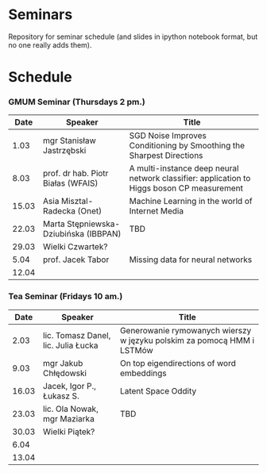 # Seminars
Repository for seminar schedule (and slides in ipython notebook format, but no one really adds them).

# Schedule
### GMUM Seminar (Thursdays 2 pm.)
| Date  | Speaker                                            | Title                                                      |
|-------|----------------------------------------------------|----------------------------------------------------------- | 
|  1.03 | mgr Stanisław Jastrzębski                          | SGD Noise Improves Conditioning by Smoothing the Sharpest Directions                                                              |
|  8.03 | prof. dr hab. Piotr Białas (WFAIS)                 | A multi-instance deep neural network classifier: application to Higgs boson CP measurement                                   |
| 15.03 | Asia Misztal-Radecka (Onet)                        | Machine Learning in the world of Internet Media            |
| 22.03 | Marta Stępniewska-Dziubińska (IBBPAN)              | TBD                                                        |
| 29.03 | Wielki Czwartek?                                   |                                                            |
|  5.04 | prof. Jacek Tabor                                  | Missing data for neural networks                           |
| 12.04 |                                                    |                                                            |


### Tea Seminar (Fridays 10 am.)
| Date  | Speaker                                            | Title                                                      |
|-------|----------------------------------------------------|----------------------------------------------------------- | 
|  2.03 | lic. Tomasz Danel, lic. Julia Łucka                | Generowanie rymowanych wierszy w języku polskim za pomocą HMM i LSTMów                                                                  |
|  9.03 | mgr Jakub Chłędowski                               | On top eigendirections of word embeddings                  |
| 16.03 | Jacek, Igor P., Łukasz S.                          | Latent Space Oddity                                        |
| 23.03 | lic. Ola Nowak, mgr Maziarka                       | TBD                                                        |
| 30.03 | Wielki Piątek?                                     |                                                            |
|  6.04 |                                                    |                                                            |
| 13.04 |                                                    |                                                            |
